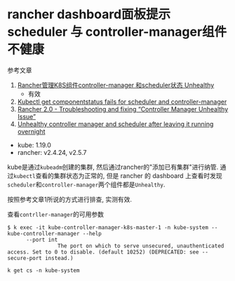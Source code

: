 # rancher dashboard面板提示 scheduler 与 controller-manager组件不健康

参考文章

1. [Rancher管理K8S组件controller-manager 和scheduler状态 Unhealthy](https://my.oschina.net/u/1431757/blog/4550843)
    - 有效
2. [Kubectl get componentstatus fails for scheduler and controller-manager](https://forums.rancher.com/t/kubectl-get-componentstatus-fails-for-scheduler-and-controller-manager/15801)
3. [Rancher 2.0 - Troubleshooting and fixing “Controller Manager Unhealthy Issue”](https://stackoverflow.com/questions/54827814/rancher-2-0-troubleshooting-and-fixing-controller-manager-unhealthy-issue)
4. [Unhealthy controller manager and scheduler after leaving it running overnight](https://github.com/rancher/rancher/issues/14036)

- kube: 1.19.0
- rancher: v2.4.24, v2.5.7

kube是通过`kubeadm`创建的集群, 然后通过rancher的"添加已有集群"进行纳管. 通过`kubectl`查看的集群状态为正常的, 但是 rancher 的 dashboard 上查看时发现`scheduler`和`controller-manager`两个组件都是`Unhealthy`.

按照参考文章1所说的方式进行排查, 实测有效.

查看`contrller-manager`的可用参数

```console
$ k exec -it kube-controller-manager-k8s-master-1 -n kube-system -- kube-controller-manager --help
      --port int
                The port on which to serve unsecured, unauthenticated access. Set to 0 to disable. (default 10252) (DEPRECATED: see --secure-port instead.)
```

```
k get cs -n kube-system
```
